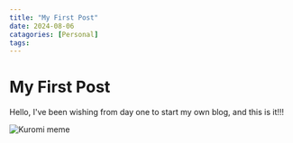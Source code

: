 ```yaml
---
title: "My First Post"
date: 2024-08-06
catagories: [Personal]
tags:
---
```


# My First Post

Hello, I've been wishing from day one to start my own blog, and this is it!!!

![Kuromi meme](https://i.pinimg.com/564x/eb/78/a5/eb78a50078f09aac5ed8ba70ddc937a8.jpg)